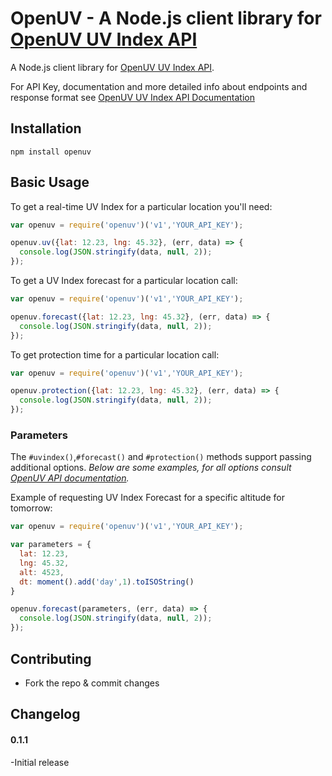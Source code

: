 OpenUV - A Node.js client library for [OpenUV UV Index API](https://www.openuv.io)
==========

A Node.js client library for [OpenUV UV Index API](https://www.openuv.io).

For API Key, documentation and more detailed info about endpoints and response format see [OpenUV UV Index API Documentation](https://www.openuv.io)

## Installation
```
npm install openuv
```

## Basic Usage
To get a real-time UV Index for a particular location you'll need:

```javascript
var openuv = require('openuv')('v1','YOUR_API_KEY');

openuv.uv({lat: 12.23, lng: 45.32}, (err, data) => {
  console.log(JSON.stringify(data, null, 2));
});
```

To get a UV Index forecast for a particular location call:

```javascript
var openuv = require('openuv')('v1','YOUR_API_KEY');

openuv.forecast({lat: 12.23, lng: 45.32}, (err, data) => {
  console.log(JSON.stringify(data, null, 2));
});
```

To get protection time for a particular location call:

```javascript
var openuv = require('openuv')('v1','YOUR_API_KEY');

openuv.protection({lat: 12.23, lng: 45.32}, (err, data) => {
  console.log(JSON.stringify(data, null, 2));
});
```

### Parameters
The `#uvindex()`,`#forecast()` and `#protection()` methods support passing additional options.
*Below are some examples, for all options consult [OpenUV API documentation](https://www.openuv.io).*

Example of requesting UV Index Forecast for a specific altitude for tomorrow:

```javascript
var openuv = require('openuv')('v1','YOUR_API_KEY');

var parameters = {
  lat: 12.23,
  lng: 45.32,
  alt: 4523,
  dt: moment().add('day',1).toISOString()
}

openuv.forecast(parameters, (err, data) => {
  console.log(JSON.stringify(data, null, 2));
});
```

## Contributing
* Fork the repo & commit changes

## Changelog

#### 0.1.1
-Initial release

